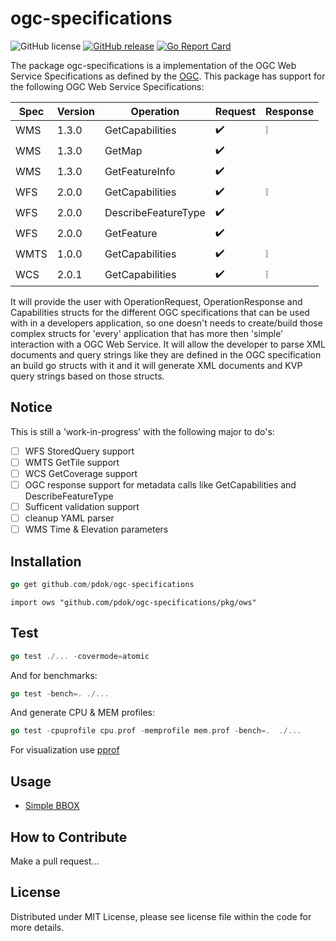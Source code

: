 # ogc-specifications

![GitHub license](https://img.shields.io/github/license/PDOK/ogc-specifications)
[![GitHub release](https://img.shields.io/github/release/PDOK/ogc-specifications.svg)](https://github.com/PDOK/ogc-specifications/releases)
[![Go Report Card](https://goreportcard.com/badge/PDOK/ogc-specifications)](https://goreportcard.com/report/PDOK/ogc-specifications)

The package ogc-specifications is a implementation of the OGC Web Service Specifications as defined by the [OGC](https://www.ogc.org/).
This package has support for the following OGC Web Service Specifications:

| Spec | Version | Operation | Request | Response |
| --- | --- | --- | --- | --- |
| WMS | 1.3.0 | GetCapabilities | :heavy_check_mark:  | :grey_exclamation: |
| WMS | 1.3.0 | GetMap | :heavy_check_mark: | |
| WMS | 1.3.0 | GetFeatureInfo | :heavy_check_mark: | |
| WFS | 2.0.0 | GetCapabilities | :heavy_check_mark: | :grey_exclamation: |
| WFS | 2.0.0 | DescribeFeatureType | :heavy_check_mark: | |
| WFS | 2.0.0 | GetFeature | :heavy_check_mark: | |
| WMTS | 1.0.0 | GetCapabilities | :heavy_check_mark: | :grey_exclamation: |
| WCS | 2.0.1 | GetCapabilities | :heavy_check_mark: | :grey_exclamation: |

It will provide the user with OperationRequest, OperationResponse and Capabilities structs for the different OGC specifications that can be used with in a developers application, so one doesn't needs to create/build those complex structs for 'every' application that has more then 'simple' interaction with a OGC Web Service. It will allow the developer to parse XML documents and query strings like they are defined in the OGC specification an build go structs with it and it will generate XML documents and KVP query strings based on those structs.

## Notice

This is still a 'work-in-progress' with the following major to do's:

- [ ] WFS StoredQuery support
- [ ] WMTS GetTile support
- [ ] WCS GetCoverage support
- [ ] OGC response support for metadata calls like GetCapabilities and DescribeFeatureType
- [ ] Sufficent validation support
- [ ] cleanup YAML parser
- [ ] WMS Time & Elevation parameters

## Installation

```go
go get github.com/pdok/ogc-specifications
```

```import
import ows "github.com/pdok/ogc-specifications/pkg/ows"
```

## Test

```go
go test ./... -covermode=atomic
```

And for benchmarks:

```go
go test -bench=. ./...
```

And generate CPU & MEM profiles:

```go
go test -cpuprofile cpu.prof -memprofile mem.prof -bench=.  ./...
```

For visualization use [pprof](https://github.com/google/pprof)

## Usage

- [Simple BBOX](./examples/simple-bbox/main.go)

## How to Contribute

Make a pull request...

## License

Distributed under MIT License, please see license file within the code for more details.
